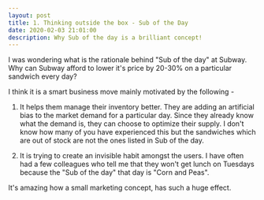 ```yaml
---
layout: post
title: 1. Thinking outside the box - Sub of the Day
date: 2020-02-03 21:01:00
description: Why Sub of the day is a brilliant concept!
---
```


I was wondering what is the rationale behind "Sub of the day" at Subway. Why can Subway afford to lower it's price by 20-30% on a particular sandwich every day?

I think it is a smart business move mainly motivated by the following -

1. It helps them manage their inventory better. They are adding an artificial bias to the market demand for a particular day. Since they already know what the demand is, they can choose to optimize their supply. I don't know how many of you have experienced this but the sandwiches which are out of stock are not the ones listed in Sub of the day.

2. It is trying to create an invisible habit amongst the users. I have often had a few colleagues who tell me that they won't get lunch on Tuesdays because the "Sub of the day" that day is "Corn and Peas".

It's amazing how a small marketing concept, has such a huge effect.
